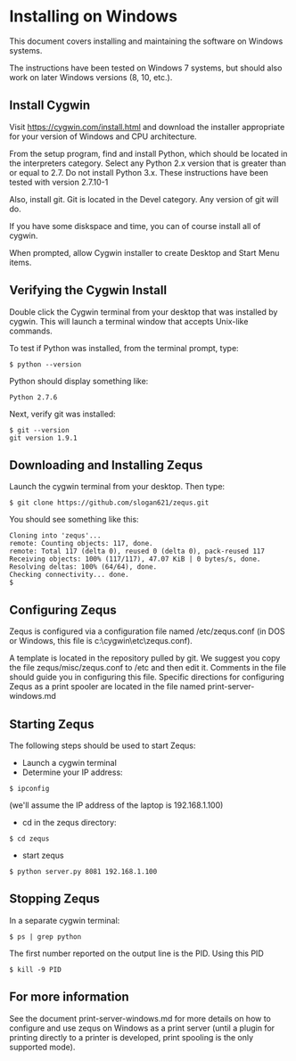 Installing on Windows
=====================

This document covers installing and maintaining the software on Windows
systems.

The instructions have been tested on Windows 7 systems, but should also work
on later Windows versions (8, 10, etc.).

Install Cygwin
--------------

Visit https://cygwin.com/install.html and download the installer appropriate
for your version of Windows and CPU architecture.

From the setup program, find and install Python, which should be located in 
the interpreters category. Select any Python 2.x version that is greater than 
or equal to 2.7. Do not install Python 3.x. These instructions have been
tested with version 2.7.10-1

Also, install git. Git is located in the Devel category. Any version of git
will do.

If you have some diskspace and time, you can of course install all of cygwin. 

When prompted, allow Cygwin installer to create Desktop and Start Menu items.

Verifying the Cygwin Install
----------------------------

Double click the Cygwin terminal from your desktop that was installed by 
cygwin. This will launch a terminal window that accepts Unix-like commands.

To test if Python was installed, from the terminal prompt, type:

```
$ python --version
```

Python should display something like:

```
Python 2.7.6
```

Next, verify git was installed:

```
$ git --version
git version 1.9.1
```

Downloading and Installing Zequs
--------------------------------

Launch the cygwin terminal from your desktop. Then type:

```
$ git clone https://github.com/slogan621/zequs.git
```

You should see something like this:

```
Cloning into 'zequs'...
remote: Counting objects: 117, done.
remote: Total 117 (delta 0), reused 0 (delta 0), pack-reused 117
Receiving objects: 100% (117/117), 47.07 KiB | 0 bytes/s, done.
Resolving deltas: 100% (64/64), done.
Checking connectivity... done.
$
```

Configuring Zequs
-----------------

Zequs is configured via a configuration file named /etc/zequs.conf (in 
DOS or Windows, this file is c:\\cygwin\etc\zequs.conf). 

A template is located in the repository pulled by git. We suggest you
copy the file zequs/misc/zequs.conf to /etc and then edit it. Comments
in the file should guide you in configuring this file. Specific directions
for configuring Zequs as a print spooler are located in the file named
print-server-windows.md 

Starting Zequs
--------------

The following steps should be used to start Zequs:

* Launch a cygwin terminal
* Determine your IP address:

```
$ ipconfig
```

(we'll assume the IP address of the laptop is 192.168.1.100)

* cd in the zequs directory:

```
$ cd zequs
```

* start zequs

```
$ python server.py 8081 192.168.1.100
```

Stopping Zequs
--------------

In a separate cygwin terminal:

```
$ ps | grep python
```

The first number reported on the output line is the PID. Using this PID

```
$ kill -9 PID
```

For more information
--------------------

See the document print-server-windows.md for more details on how to configure
and use zequs on Windows as a print server (until a plugin for printing 
directly to a printer is developed, print spooling is the only supported 
mode).

